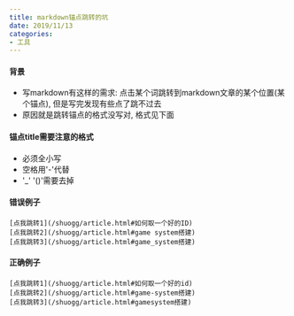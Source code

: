 ```yaml
---
title: markdown锚点跳转的坑
date: 2019/11/13
categories: 
- 工具
---
```

#### 背景
* 写markdown有这样的需求: 点击某个词跳转到markdown文章的某个位置(某个锚点), 但是写完发现有些点了跳不过去
* 原因就是跳转锚点的格式没写对, 格式见下面

#### 锚点title需要注意的格式
* 必须全小写
* 空格用'-'代替
* '_' '()'需要去掉

#### 错误例子
```
[点我跳转1](/shuogg/article.html#如何取一个好的ID)  
[点我跳转2](/shuogg/article.html#game system搭建)
[点我跳转3](/shuogg/article.html#game_system搭建)
```

#### 正确例子
```
[点我跳转1](/shuogg/article.html#如何取一个好的id)  
[点我跳转2](/shuogg/article.html#game-system搭建)
[点我跳转3](/shuogg/article.html#gamesystem搭建)
```